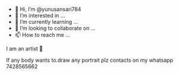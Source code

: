- 👋 Hi, I’m @yunusansari784
- 👀 I’m interested in ...
- 🌱 I’m currently learning ...
- 💞️ I’m looking to collaborate on ...
- 📫 How to reach me ...

<!---
yunusansari784/yunusansari784 is a ✨ special ✨ repository because its `README.md` (this file) appears on your GitHub profile.
You can click the Preview link to take a look at your changes.
---> I am an artist 🎨 
If any body wants to.draw any portrait plz contacts on my whatsapp 
7428565662
